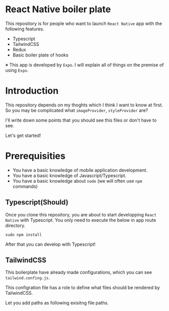 # React Native boiler plate

This repository is for people who want to launch `React Native` app with the following features.

- Typescript
- TailwindCSS
- Redux
- Basic boiler plate of hooks

※ This app is developed by `Expo`. I will explain all of things on the premise
of using `Expo`.

# Introduction

This repository depends on my thoghts which I think I want to know at first.
So you may be complicated what `imageProvider`, `styleProvider` are?

I'll write down some points that you should see this files or don't have to see.

Let's get started!

# Prerequisities

- You have a basic knowledge of mobile application development.
- You have a basic knowledge of Javascript/Typescript.
- You have a basic knowledge about `node` (we will often use `npm` commands)

## Typescript(Should)

Once you clone this repository, you are about to start developping `React Native`
with Typescript. You only need to execute the below in app route directory.

```
sudo npm install
```

After that you can develop with Typescript!

## TailwindCSS

This boilerplate have already made configurations, which you can see `tailwind.confing.js`.

This configration file has a role to define what files should be rendered by TailwindCSS.

Let you add paths as following exisitng file paths.
